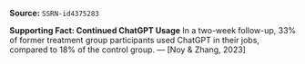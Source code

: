 **Source:** `SSRN-id4375283`

**Supporting Fact: Continued ChatGPT Usage**
In a two-week follow-up, 33% of former treatment group participants used ChatGPT in their jobs, compared to 18% of the control group. — [Noy & Zhang, 2023]
